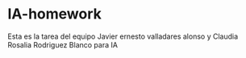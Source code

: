 # IA-homework
Esta es la tarea del equipo Javier ernesto valladares alonso y Claudia Rosalia Rodriguez Blanco para IA 



